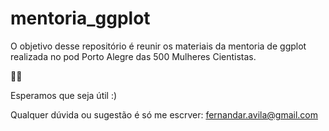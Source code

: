 # mentoria_ggplot

O objetivo desse repositório é reunir os materiais da mentoria de ggplot realizada no pod Porto Alegre das 500 Mulheres Cientistas.

:cherry_blossom::microscope:

Esperamos que seja útil :)



Qualquer dúvida ou sugestão é só me escrver: fernandar.avila@gmail.com
